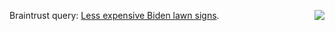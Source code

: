 <img src="http://scripting.com/images/2020/09/06/bidenHarris2020.png" border="0" align="right">Braintrust query: <a href="https://github.com/scripting/Scripting-News/issues/186">Less expensive Biden lawn signs</a>. 
